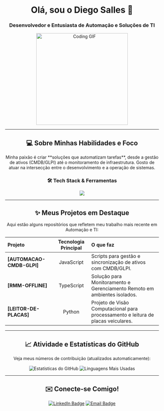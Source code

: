 <div align="center">
    
# Olá, sou o Diego Salles 👋
    
### Desenvolvedor e Entusiasta de Automação e Soluções de TI
    
<p>
  <img src="https://media.giphy.com/media/WFQ9n3pB9c9y3BqFv1/giphy.gif" alt="Coding GIF" width="300"/>
</p>
    
</div>

---

<div align="center">
    
## 💻 Sobre Minhas Habilidades e Foco
    
<p>
  Minha paixão é criar **soluções que automatizam tarefas**, desde a gestão de ativos (CMDB/GLPI) até o monitoramento de infraestrutura. Gosto de atuar na intersecção entre o desenvolvimento e a operação de sistemas.
</p>

### 🛠️ Tech Stack & Ferramentas

<p>
  <a href="https://skillicons.dev">
    <img src="https://skillicons.dev/icons?i=js,ts,python,git,linux,vscode,nodejs,docker,jest,react" />
  </a>
</p>
    
</div>

---

<div align="center">

## ✨ Meus Projetos em Destaque

<p>Aqui estão alguns repositórios que refletem meu trabalho mais recente em Automação e TI:</p>

| Projeto | Tecnologia Principal | O que faz |
| :--- | :---: | :--- |
| **[AUTOMACAO-CMDB-GLPI]** | JavaScript | Scripts para gestão e sincronização de ativos com CMDB/GLPI. |
| **[RMM-OFFLINE]** | TypeScript | Solução para Monitoramento e Gerenciamento Remoto em ambientes isolados. |
| **[LEITOR-DE-PLACAS]** | Python | Projeto de Visão Computacional para processamento e leitura de placas veiculares. |
    
</div>

---

<div align="center">

## 📈 Atividade e Estatísticas do GitHub

<p>Veja meus números de contribuição (atualizados automaticamente):</p>

<p>
  <img align="center" src="https://github-readme-stats.vercel.app/api?username=piegosalles10kk&show_icons=true&theme=buefy&hide_border=true&rank_icon=github" alt="Estatísticas do GitHub"/>
  <img align="center" src="https://github-readme-stats.vercel.app/api/top-langs/?username=piegosalles10kk&layout=compact&theme=buefy&hide_border=true" alt="Linguagens Mais Usadas"/>
</p>
    
</div>

---

<div align="center">
    
## ✉️ Conecte-se Comigo!
    
<p>
  <a href="#" target="_blank"><img src="https://img.shields.io/badge/LinkedIn-0A66C2?style=for-the-badge&logo=linkedin&logoColor=white" alt="LinkedIn Badge"/></a>
  <a href="mailto:seu_email@exemplo.com"><img src="https://img.shields.io/badge/Email-D14836?style=for-the-badge&logo=gmail&logoColor=white" alt="Email Badge"/></a>
</p>
    
</div>
